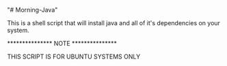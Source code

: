 "# Morning-Java"

This is a shell script that will install java and all of it's dependencies on your system.

*************** NOTE ***************

THIS SCRIPT IS FOR UBUNTU SYSTEMS ONLY
